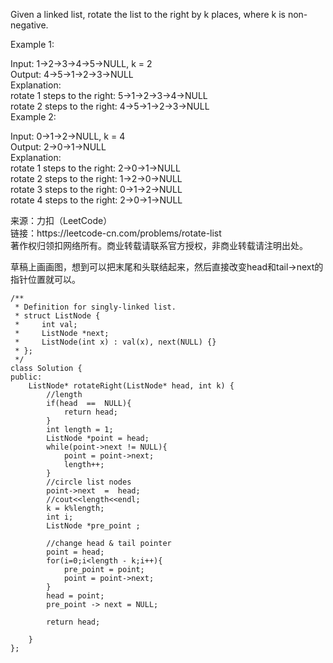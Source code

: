 <!-- wp:paragraph -->
<p>Given a linked&nbsp;list, rotate the list to the right by k places, where k is non-negative.</p>
<!-- /wp:paragraph -->

<!-- wp:paragraph -->
<p>Example 1:</p>
<!-- /wp:paragraph -->

<!-- wp:paragraph -->
<p>Input: 1-&gt;2-&gt;3-&gt;4-&gt;5-&gt;NULL, k = 2<br>
Output: 4-&gt;5-&gt;1-&gt;2-&gt;3-&gt;NULL<br>
Explanation:<br>
rotate 1 steps to the right: 5-&gt;1-&gt;2-&gt;3-&gt;4-&gt;NULL<br>
rotate 2 steps to the right: 4-&gt;5-&gt;1-&gt;2-&gt;3-&gt;NULL<br>
Example 2:</p>
<!-- /wp:paragraph -->

<!-- wp:paragraph -->
<p>Input: 0-&gt;1-&gt;2-&gt;NULL, k = 4<br>
Output: 2-&gt;0-&gt;1-&gt;NULL<br>
Explanation:<br>
rotate 1 steps to the right: 2-&gt;0-&gt;1-&gt;NULL<br>
rotate 2 steps to the right: 1-&gt;2-&gt;0-&gt;NULL<br>
rotate 3 steps to the right:&nbsp;0-&gt;1-&gt;2-&gt;NULL<br>
rotate 4 steps to the right:&nbsp;2-&gt;0-&gt;1-&gt;NULL</p>
<!-- /wp:paragraph -->

<!-- wp:paragraph -->
<p>来源：力扣（LeetCode）<br> 链接：https://leetcode-cn.com/problems/rotate-list<br> 著作权归领扣网络所有。商业转载请联系官方授权，非商业转载请注明出处。</p>
<!-- /wp:paragraph -->

<!-- wp:paragraph -->
<p></p>
<!-- /wp:paragraph -->

<!-- wp:paragraph -->
<p>草稿上画画图，想到可以把末尾和头联结起来，然后直接改变head和tail->next的指针位置就可以。</p>
<!-- /wp:paragraph -->

<!-- wp:code -->
<pre class="wp-block-code"><code>/**
 * Definition for singly-linked list.
 * struct ListNode {
 *     int val;
 *     ListNode *next;
 *     ListNode(int x) : val(x), next(NULL) {}
 * };
 */
class Solution {
public:
    ListNode* rotateRight(ListNode* head, int k) {
        //length
        if(head  ==  NULL){
            return head;
        }
        int length = 1;
        ListNode *point = head;
        while(point->next != NULL){
            point = point->next;
            length++;
        }
        //circle list nodes
        point->next  =  head;
        //cout&lt;&lt;length&lt;&lt;endl;
        k = k%length;
        int i;
        ListNode *pre_point ;
        
        //change head &amp; tail pointer
        point = head;
        for(i=0;i&lt;length - k;i++){
            pre_point = point;
            point = point->next;
        }
        head = point;
        pre_point -> next = NULL;
        
        return head;
        
    }
};</code></pre>
<!-- /wp:code -->
